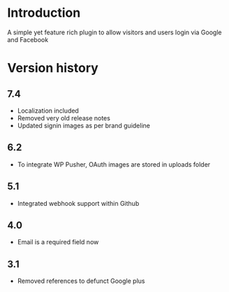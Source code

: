 # Introduction
A simple yet feature rich plugin to allow visitors and users login via Google and Facebook

# Version history

## 7.4
 * Localization included
 * Removed very old release notes
 * Updated signin images as per brand guideline
## 6.2
 * To integrate WP Pusher, OAuth images are stored in uploads folder
## 5.1
 * Integrated webhook support within Github
## 4.0
 * Email is a required field now
## 3.1
 * Removed references to defunct Google plus